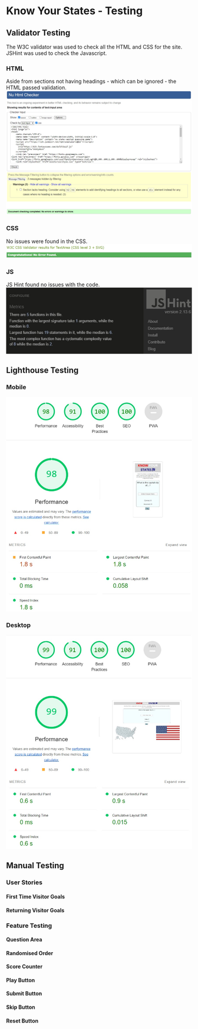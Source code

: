 # Know Your States - Testing

## Validator Testing

The W3C validator was used to check all the HTML and CSS for the site. JSHint was used to check the Javascript.

### HTML

Aside from sections not having headings - which can be ignored - the HTML passed validation.
![html-validator](assets/images/html-validator.jpg)

### CSS

No issues were found in the CSS.
![css-validator](assets/images/css-validator.jpg)

### JS

JS Hint found no issues with the code.
![js-validator](assets/images/js-validator.jpg)

## Lighthouse Testing 

### Mobile

![mobile-lighthouse-test](assets/images/mobile-lighthousev2.jpg)

### Desktop

![desktop-lighthouse-test](assets/images/desktop-lighthouse.jpg)

## Manual Testing

### User Stories

#### First Time Visitor Goals

#### Returning Visitor Goals

### Feature Testing

#### Question Area

#### Randomised Order

#### Score Counter

#### Play Button

#### Submit Button

#### Skip Button

#### Reset Button

